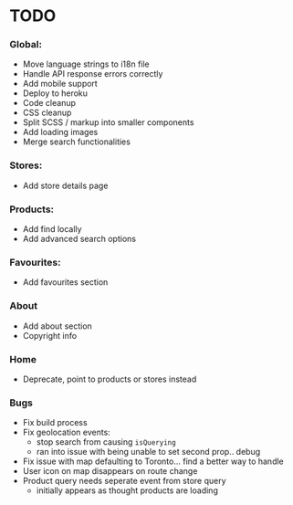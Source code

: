 # TODO

### Global:
- Move language strings to i18n file
- Handle API response errors correctly
- Add mobile support
- Deploy to heroku
- Code cleanup
- CSS cleanup
- Split SCSS / markup into smaller components
- Add loading images
- Merge search functionalities

### Stores:
- Add store details page

### Products:
- Add find locally
- Add advanced search options

### Favourites:
- Add favourites section

### About
- Add about section
- Copyright info

### Home
- Deprecate, point to products or stores instead

### Bugs
- Fix build process
- Fix geolocation events:
  - stop search from causing `isQuerying`
  - ran into issue with being unable to set second prop.. debug
- Fix issue with map defaulting to Toronto... find a better way to handle
- User icon on map disappears on route change
- Product query needs seperate event from store query
  - initially appears as thought products are loading
